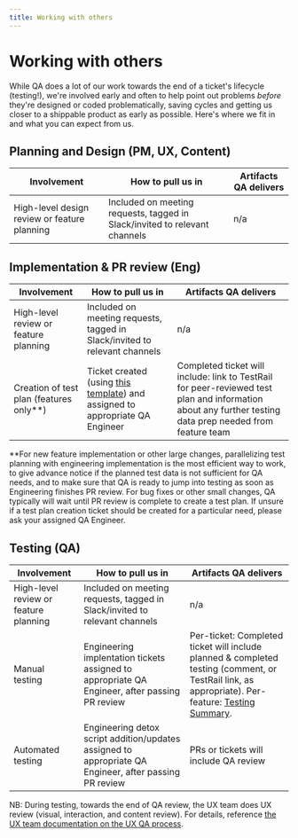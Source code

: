 ```yaml
---
title: Working with others
---
```

# Working with others

While QA does a lot of our work towards the end of a ticket's lifecycle (testing!), we're involved early and often to help point out problems *before* they're designed or coded problematically, saving cycles and getting us closer to a shippable product as early as possible. Here's where we fit in and what you can expect from us.

## Planning and Design (PM, UX, Content)

| **Involvement** | **How to pull us in** | **Artifacts QA delivers** |
| --- | --- | --- |
| High-level design review or feature planning | Included on meeting requests, tagged in Slack/invited to relevant channels | n/a |

## Implementation & PR review (Eng)

| **Involvement** | **How to pull us in** | **Artifacts QA delivers** |
| --- | --- | --- |
| High-level review or feature planning | Included on meeting requests, tagged in Slack/invited to relevant channels | n/a |
| Creation of test plan (features only**) | Ticket created (using [this template](https://github.com/department-of-veterans-affairs/va-mobile-app/blob/develop/.github/ISSUE_TEMPLATE/QA_Test_Plan.md)) and assigned to appropriate QA Engineer | Completed ticket will include: link to TestRail for peer-reviewed test plan and information about any further testing data prep needed from feature team |

**For new feature implementation or other large changes, parallelizing test planning with engineering implementation is the most efficient way to work, to give advance notice if the planned test data is not sufficient for QA needs, and to make sure that QA is ready to jump into testing as soon as Engineering finishes PR review. For bug fixes or other small changes, QA typically will wait until PR review is complete to create a test plan. If unsure if a test plan creation ticket should be created for a particular need, please ask your assigned QA Engineer.

## Testing (QA)

| **Involvement** | **How to pull us in** | **Artifacts QA delivers** |
| --- | --- | --- |
| High-level review or feature planning | Included on meeting requests, tagged in Slack/invited to relevant channels | n/a |
| Manual testing | Engineering implentation tickets assigned to appropriate QA Engineer, after passing PR review | Per-ticket: Completed ticket will include planned & completed testing (comment, or TestRail link, as appropriate). Per-feature: [Testing Summary](https://department-of-veterans-affairs.github.io/va-mobile-app/docs/QA/QualityAssuranceProcess/Testing%20Summary). |
| Automated testing | Engineering detox script addition/updates assigned to appropriate QA Engineer, after passing PR review | PRs or tickets will include QA review |

NB: During testing, towards the end of QA review, the UX team does UX review (visual, interaction, and content review). For details, reference [the UX team documentation on the UX QA process](https://department-of-veterans-affairs.github.io/va-mobile-app/docs/UX/How-We-Work/designing-ui#qa).
